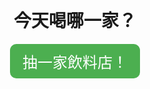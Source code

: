 <!DOCTYPE html>
<html lang="zh-Hant">
<head>
  <meta charset="UTF-8">
  <meta name="viewport" content="width=device-width, initial-scale=1.0">
  <title>隨機飲料店抽選器</title>
  <style>
    body {
      font-family: Arial, sans-serif;
      text-align: center;
      margin-top: 100px;
    }
    button {
      font-size: 24px;
      padding: 10px 20px;
      cursor: pointer;
      background-color: #4CAF50;
      color: white;
      border: none;
      border-radius: 10px;
    }
    button:hover {
      background-color: #45a049;
    }
    #result {
      margin-top: 50px;
      font-size: 32px;
      color: #333;
    }
  </style>
</head>
<body>
  <h1>今天喝哪一家？</h1>
  <button onclick="pickRandomStore()">抽一家飲料店！</button>
  <div id="result"></div>

  <script>
    const stores = ["永貞新村", "鮮茶道", "波比", "大師茶", "叮哥", "沐嵐"];

    function pickRandomStore() {
      const randomIndex = Math.floor(Math.random() * stores.length);
      const selectedStore = stores[randomIndex];
      document.getElementById("result").textContent = 你今天可以喝：${selectedStore};
    }
  </script>
</body>
</html>
